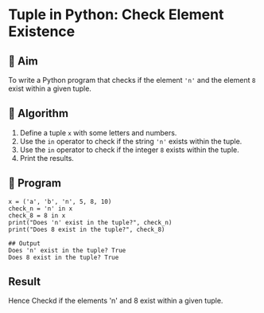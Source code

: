 # Tuple in Python: Check Element Existence

## 🎯 Aim
To write a Python program that checks if the element `'n'` and the element `8` exist within a given tuple.

## 🧠 Algorithm
1. Define a tuple `x` with some letters and numbers.
2. Use the `in` operator to check if the string `'n'` exists within the tuple.
3. Use the `in` operator to check if the integer `8` exists within the tuple.
4. Print the results.

## 🧾 Program

```
x = ('a', 'b', 'n', 5, 8, 10)
check_n = 'n' in x
check_8 = 8 in x
print("Does 'n' exist in the tuple?", check_n)
print("Does 8 exist in the tuple?", check_8)

## Output
Does 'n' exist in the tuple? True
Does 8 exist in the tuple? True
```
## Result
Hence Checkd if the elements 'n' and 8 exist within a given tuple.

